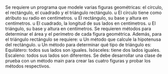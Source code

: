 Se requiere un programa que modele varias figuras geométricas: el círculo, 
el rectángulo, el cuadrado y el triángulo rectángulo.
u El círculo tiene como atributo su radio en centímetros.
u El rectángulo, su base y altura en centímetros.
u El cuadrado, la longitud de sus lados en centímetros.
u El triángulo, su base y altura en centímetros.
Se requieren métodos para determinar el área y el perímetro de cada 
figura geométrica. Además, para el triángulo rectángulo se requiere:
u Un método que calcule la hipotenusa del rectángulo.
u Un método para determinar qué tipo de triángulo es:
Equilátero: todos sus lados son iguales.
Isósceles: tiene dos lados iguales.
Escaleno: todos sus lados son diferentes.
Se debe desarrollar una clase de prueba con un método main para 
crear las cuatro figuras y probar los métodos respectivos.